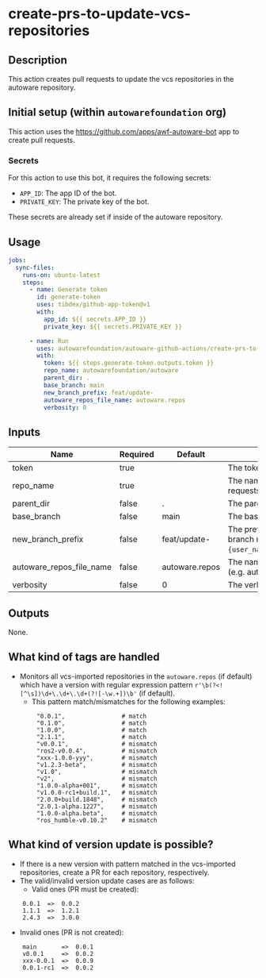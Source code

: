 # create-prs-to-update-vcs-repositories

## Description

This action creates pull requests to update the vcs repositories in the autoware repository.

## Initial setup (within `autowarefoundation` org)

This action uses the <https://github.com/apps/awf-autoware-bot> app to create pull requests.

### Secrets

For this action to use this bot, it requires the following secrets:

- `APP_ID`: The app ID of the bot.
- `PRIVATE_KEY`: The private key of the bot.

These secrets are already set if inside of the autoware repository.

## Usage

```yaml
jobs:
  sync-files:
    runs-on: ubuntu-latest
    steps:
      - name: Generate token
        id: generate-token
        uses: tibdex/github-app-token@v1
        with:
          app_id: ${{ secrets.APP_ID }}
          private_key: ${{ secrets.PRIVATE_KEY }}

      - name: Run
        uses: autowarefoundation/autoware-github-actions/create-prs-to-update-vcs-repositories@v1
        with:
          token: ${{ steps.generate-token.outputs.token }}
          repo_name: autowarefoundation/autoware
          parent_dir: .
          base_branch: main
          new_branch_prefix: feat/update-
          autoware_repos_file_name: autoware.repos
          verbosity: 0
```

## Inputs

| Name                     | Required | Default        | Description                                                                                                                   |
| ------------------------ | -------- | -------------- | ----------------------------------------------------------------------------------------------------------------------------- |
| token                    | true     |                | The token for pull requests.                                                                                                  |
| repo_name                | true     |                | The name of the repository to create pull requests.                                                                           |
| parent_dir               | false    | .              | The parent directory of the repository.                                                                                       |
| base_branch              | false    | main           | The base branch to create pull requests.                                                                                      |
| new_branch_prefix        | false    | feat/update-   | The prefix of the new branch name. The branch name will be `{new_branch_prefix}-{user_name}/{repository_name}/{new_version}`. |
| autoware_repos_file_name | false    | autoware.repos | The name of the vcs imported repository's file (e.g. autoware.repos).                                                         |
| verbosity                | false    | 0              | The verbosity level (0 - 2).                                                                                                  |

## Outputs

None.

## What kind of tags are handled

- Monitors all vcs-imported repositories in the `autoware.repos` (if default) which have a version with regular expression pattern `r'\b(?<![^\s])\d+\.\d+\.\d+(?![-\w.+])\b'` (if default).
  - This pattern match/mismatches for the following examples:

```plaintext
        "0.0.1",                # match
        "0.1.0",                # match
        "1.0.0",                # match
        "2.1.1",                # match
        "v0.0.1",               # mismatch
        "ros2-v0.0.4",          # mismatch
        "xxx-1.0.0-yyy",        # mismatch
        "v1.2.3-beta",          # mismatch
        "v1.0",                 # mismatch
        "v2",                   # mismatch
        "1.0.0-alpha+001",      # mismatch
        "v1.0.0-rc1+build.1",   # mismatch
        "2.0.0+build.1848",     # mismatch
        "2.0.1-alpha.1227",     # mismatch
        "1.0.0-alpha.beta",     # mismatch
        "ros_humble-v0.10.2"    # mismatch
```

## What kind of version update is possible?

- If there is a new version with pattern matched in the vcs-imported repositories, create a PR for each repository, respectively.
- The valid/invalid version update cases are as follows:
  - Valid ones (PR must be created):

```plaintext
    0.0.1  =>  0.0.2
    1.1.1  =>  1.2.1
    2.4.3  =>  3.0.0
```

- Invalid ones (PR is not created):

```plaintext
    main       =>  0.0.1
    v0.0.1     =>  0.0.2
    xxx-0.0.1  =>  0.0.9
    0.0.1-rc1  =>  0.0.2
```
